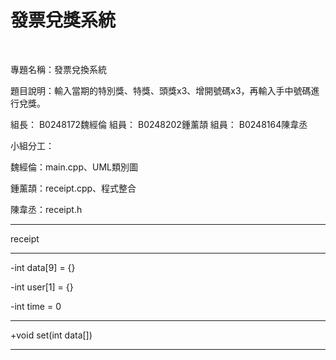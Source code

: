 # 發票兌獎系統
<br />

專題名稱：發票兌換系統

題目說明：輸入當期的特別獎、特獎、頭獎x3、增開號碼x3，再輸入手中號碼進行兌獎。

組長： B0248172魏經倫  組員： B0248202鍾薰頡  組員： B0248164陳韋丞

小組分工：

魏經倫：main.cpp、UML類別圖

鍾薰頡：receipt.cpp、程式整合

陳韋丞：receipt.h

____________________
receipt
____________________
-int data[9] = {}

-int user[1] = {}

-int time = 0
____________________
+void set(int data[])

____________________



<br />
